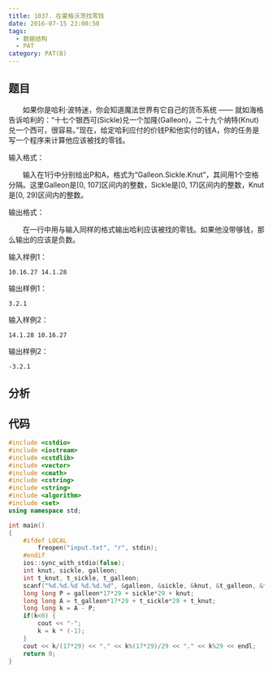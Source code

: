 ```yaml
---
title: 1037. 在霍格沃茨找零钱
date: 2016-07-15 23:00:50
tags: 
  - 数据结构
  - PAT
category: PAT(B)
---
```


题目
---


&emsp;&emsp;如果你是哈利·波特迷，你会知道魔法世界有它自己的货币系统 —— 就如海格告诉哈利的：“十七个银西可(Sickle)兑一个加隆(Galleon)，二十九个纳特(Knut)兑一个西可，很容易。”现在，给定哈利应付的价钱P和他实付的钱A，你的任务是写一个程序来计算他应该被找的零钱。

输入格式：

&emsp;&emsp;输入在1行中分别给出P和A，格式为“Galleon.Sickle.Knut”，其间用1个空格分隔。这里Galleon是[0, 107]区间内的整数，Sickle是[0, 17)区间内的整数，Knut是[0, 29)区间内的整数。

输出格式：

&emsp;&emsp;在一行中用与输入同样的格式输出哈利应该被找的零钱。如果他没带够钱，那么输出的应该是负数。
<!--more-->
输入样例1：

	10.16.27 14.1.28
输出样例1：

	3.2.1
输入样例2：

	14.1.28 10.16.27
输出样例2：

	-3.2.1


分析
---

代码
---
```C++
#include <cstdio>
#include <iostream>
#include <cstdlib>
#include <vector>
#include <cmath>
#include <cstring>
#include <string>
#include <algorithm>
#include <set>
using namespace std;

int main()
{
    #ifdef LOCAL
        freopen("input.txt", "r", stdin);
    #endif
    ios::sync_with_stdio(false);
    int knut, sickle, galleon;
    int t_knut, t_sickle, t_galleon;
    scanf("%d.%d.%d %d.%d.%d", &galleon, &sickle, &knut, &t_galleon, &t_sickle, &t_knut);
    long long P = galleon*17*29 + sickle*29 + knut;
    long long A = t_galleon*17*29 + t_sickle*29 + t_knut;
    long long k = A - P;
    if(k<0) {
        cout << "-";
        k = k * (-1);
    }
    cout << k/(17*29) << "." << k%(17*29)/29 << "." << k%29 << endl;
    return 0;
}
```